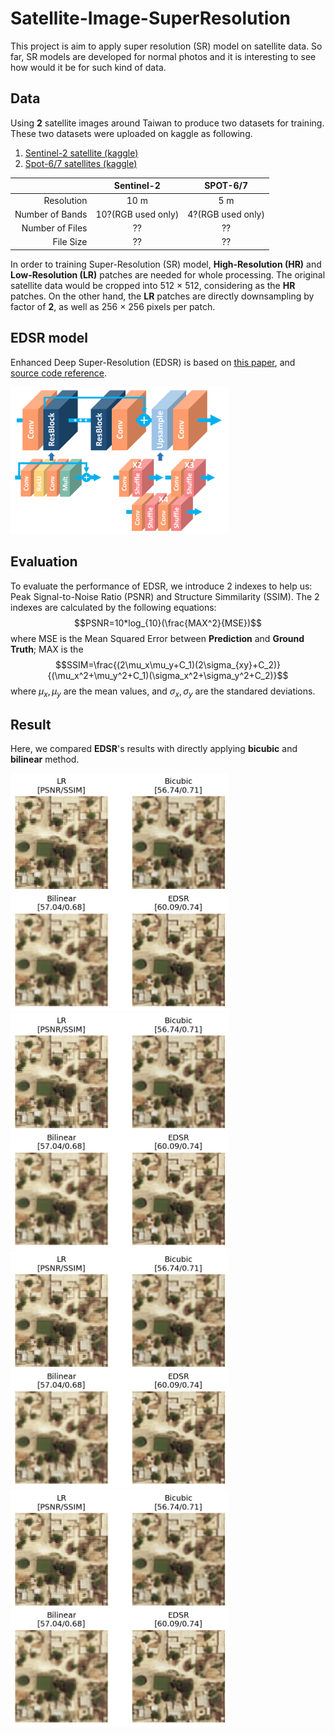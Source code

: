 # Satellite-Image-SuperResolution

This project is aim to apply super resolution (SR) model on satellite data. So far, SR models are developed for normal photos and it is interesting to see how would it be for such kind of data.

## Data

Using **2** satellite images around Taiwan to produce two datasets for training. These two datasets were uploaded on kaggle as following.

1. [Sentinel-2 satellite (kaggle)](https://www.kaggle.com/datasets/mchsieh/sentinel2-taiwan-dataset)
2. [Spot-6/7 satellites (kaggle)](https://www.kaggle.com/datasets/mchsieh/spot-taiwan-dataset)

|                   |     Sentinel-2     |      SPOT-6/7     |
|------------------:|:------------------:|:-----------------:|
|   Resolution      |           10 m     |           5 m     |
|   Number of Bands | 10?(RGB used only) | 4?(RGB used only) |
|   Number of Files |           ??       |           ??      |
|   File Size       |           ??       |           ??      | 

In order to training Super-Resolution (SR) model, **High-Resolution (HR)** and **Low-Resolution (LR)** patches are needed for whole processing. The original satellite data would be cropped into 512 $\times$ 512, considering as the **HR** patches. On the other hand, the **LR** patches are directly downsampling by factor of **2**, as well as 256 $\times$ 256 pixels per patch.


## EDSR model
Enhanced Deep Super-Resolution (EDSR) is based on [this paper](https://arxiv.org/abs/1707.02921), and [source code reference](https://keras.io/examples/vision/edsr/).

<div align=left>
<img src="https://github.com/H-MC/Satellite-Image-SuperResolution/blob/main/Figures/EDSR.png" width="350">
</div>

## Evaluation
To evaluate the performance of EDSR, we introduce 2 indexes to help us: Peak Signal-to-Noise Ratio (PSNR) and Structure Simmilarity (SSIM).
The 2 indexes are calculated by the following equations:
$$PSNR=10*log_{10}(\frac{MAX^2}{MSE})$$
where MSE is the Mean Squared Error between **Prediction** and **Ground Truth**; MAX is the 
$$SSIM=\frac{(2\mu_x\mu_y+C_1)(2\sigma_{xy}+C_2)}{(\mu_x^2+\mu_y^2+C_1)(\sigma_x^2+\sigma_y^2+C_2)}$$
where $\mu_x,\mu_y$ are the mean values, and $\sigma_x,\sigma_y$ are the standared deviations.

## Result
Here, we compared **EDSR**'s results with directly applying **bicubic** and **bilinear** method.
<div>
<img src="https://github.com/H-MC/Satellite-Image-SuperResolution/blob/main/Figures/Result1.png" width="350"><img src="https://github.com/H-MC/Satellite-Image-SuperResolution/blob/main/Figures/Result1.png" width="350">
</div>
<div>
<img src="https://github.com/H-MC/Satellite-Image-SuperResolution/blob/main/Figures/Result1.png" width="350"><img src="https://github.com/H-MC/Satellite-Image-SuperResolution/blob/main/Figures/Result1.png" width="350">
</div>
